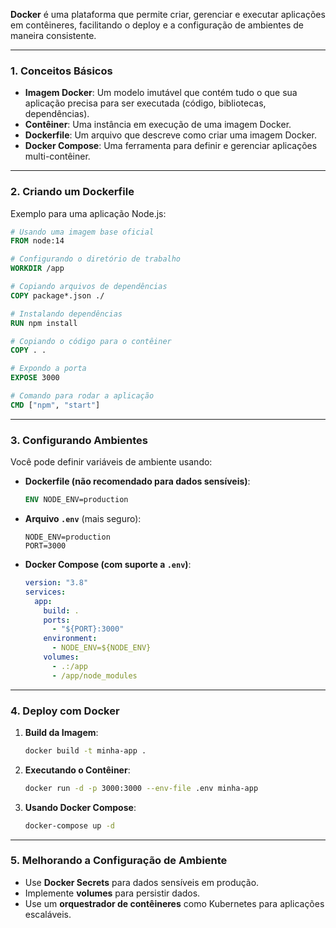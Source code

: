 **Docker** é uma plataforma que permite criar, gerenciar e executar aplicações em contêineres, facilitando o deploy e a configuração de ambientes de maneira consistente.

---

### **1. Conceitos Básicos**  
- **Imagem Docker**: Um modelo imutável que contém tudo o que sua aplicação precisa para ser executada (código, bibliotecas, dependências).  
- **Contêiner**: Uma instância em execução de uma imagem Docker.  
- **Dockerfile**: Um arquivo que descreve como criar uma imagem Docker.  
- **Docker Compose**: Uma ferramenta para definir e gerenciar aplicações multi-contêiner.

---

### **2. Criando um Dockerfile**  
Exemplo para uma aplicação Node.js:  

```dockerfile
# Usando uma imagem base oficial
FROM node:14

# Configurando o diretório de trabalho
WORKDIR /app

# Copiando arquivos de dependências
COPY package*.json ./

# Instalando dependências
RUN npm install

# Copiando o código para o contêiner
COPY . .

# Expondo a porta
EXPOSE 3000

# Comando para rodar a aplicação
CMD ["npm", "start"]
```

---

### **3. Configurando Ambientes**  
Você pode definir variáveis de ambiente usando:  

- **Dockerfile (não recomendado para dados sensíveis)**:  
  ```dockerfile
  ENV NODE_ENV=production
  ```
  
- **Arquivo `.env`** (mais seguro):  
  ```
  NODE_ENV=production
  PORT=3000
  ```

- **Docker Compose (com suporte a `.env`)**:  
  ```yaml
  version: "3.8"
  services:
    app:
      build: .
      ports:
        - "${PORT}:3000"
      environment:
        - NODE_ENV=${NODE_ENV}
      volumes:
        - .:/app
        - /app/node_modules
  ```

---

### **4. Deploy com Docker**  

1. **Build da Imagem**:  
   ```bash
   docker build -t minha-app .
   ```

2. **Executando o Contêiner**:  
   ```bash
   docker run -d -p 3000:3000 --env-file .env minha-app
   ```

3. **Usando Docker Compose**:  
   ```bash
   docker-compose up -d
   ```

---

### **5. Melhorando a Configuração de Ambiente**  
- Use **Docker Secrets** para dados sensíveis em produção.  
- Implemente **volumes** para persistir dados.  
- Use um **orquestrador de contêineres** como Kubernetes para aplicações escaláveis.